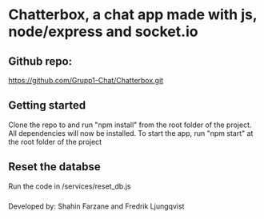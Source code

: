 # Chatterbox, a chat app made with js, node/express and socket.io

## Github repo:
https://github.com/Grupp1-Chat/Chatterbox.git

## Getting started
Clone the repo to and run "npm install" from the root folder of the project. All dependencies  will now be installed. To start the app, run "npm start" at the root folder of the project

## Reset the databse
Run the code in /services/reset_db.js

###
Developed by: Shahin Farzane and Fredrik Ljungqvist